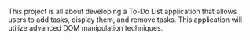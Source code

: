 This project is all about developing a To-Do List application that allows users to add tasks, display them, and remove tasks. This application will utilize advanced DOM manipulation techniques.
